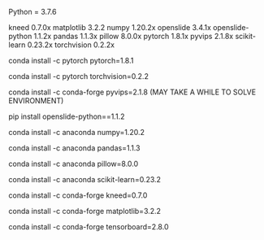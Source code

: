 Python = 3.7.6

kneed                     0.7.0x
matplotlib                3.2.2
numpy                     1.20.2x
openslide                 3.4.1x
openslide-python          1.1.2x
pandas                    1.1.3x
pillow                    8.0.0x
pytorch                   1.8.1x
pyvips                    2.1.8x
scikit-learn              0.23.2x
torchvision               0.2.2x

conda install -c pytorch pytorch=1.8.1

conda install -c pytorch torchvision=0.2.2

conda install -c conda-forge pyvips=2.1.8   (MAY TAKE A WHILE TO SOLVE ENVIRONMENT)

pip install openslide-python==1.1.2

conda install -c anaconda numpy=1.20.2

conda install -c anaconda pandas=1.1.3

conda install -c anaconda pillow=8.0.0

conda install -c anaconda scikit-learn=0.23.2

conda install -c conda-forge kneed=0.7.0

conda install -c conda-forge matplotlib=3.2.2

conda install -c conda-forge tensorboard=2.8.0
